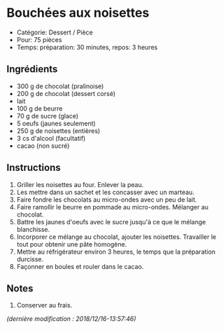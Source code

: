 # Bouchées aux noisettes

* Catégorie: Dessert / Pièce
* Pour: 75 pièces
* Temps: préparation: 30 minutes, repos: 3 heures

## Ingrédients
* 300 g de chocolat (pralinoise)
* 200 g de chocolat (dessert corsé)
* lait
* 100 g de beurre
* 70 g de sucre (glace)
* 5 oeufs (jaunes seulement)
* 250 g de noisettes (entières)
* 3 cs d'alcool (facultatif)
* cacao (non sucré)

## Instructions
1. Griller les noisettes au four. Enlever la peau.
1. Les mettre dans un sachet et les concasser avec un marteau.
1. Faire fondre les chocolats au micro-ondes avec un peu de lait.
1. Faire ramollir le beurre en pommade au micro-ondes. Mélanger au chocolat.
1. Battre les jaunes d'oeufs avec le sucre jusqu'à ce que le mélange blanchisse.
1. Incorporer ce mélange au chocolat, ajouter les noisettes. Travailler le tout pour obtenir une pâte homogène.
1. Mettre au réfrigérateur environ 3 heures, le temps que la préparation durcisse.
1. Façonner en boules et rouler dans le cacao.

## Notes
1. Conserver au frais.

_(dernière modification : 2018/12/16-13:57:46)_
